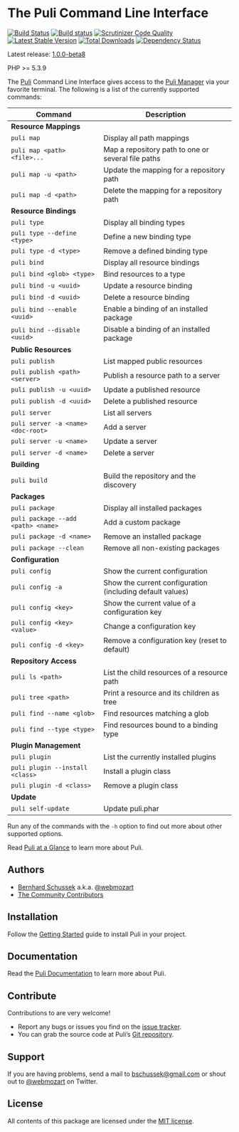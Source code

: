 The Puli Command Line Interface
===============================

[![Build Status](https://travis-ci.org/puli/cli.svg?branch=master)](https://travis-ci.org/puli/cli)
[![Build status](https://ci.appveyor.com/api/projects/status/n06gckamgc2lr8vl/branch/master?svg=true)](https://ci.appveyor.com/project/webmozart/cli/branch/master)
[![Scrutinizer Code Quality](https://scrutinizer-ci.com/g/puli/cli/badges/quality-score.png?b=master)](https://scrutinizer-ci.com/g/puli/cli/?branch=master)
[![Latest Stable Version](https://poser.pugx.org/puli/cli/v/stable.svg)](https://packagist.org/packages/puli/cli)
[![Total Downloads](https://poser.pugx.org/puli/cli/downloads.svg)](https://packagist.org/packages/puli/cli)
[![Dependency Status](https://www.versioneye.com/php/puli:cli/1.0.0/badge.svg)](https://www.versioneye.com/php/puli:cli/1.0.0)

Latest release: [1.0.0-beta8](https://packagist.org/packages/puli/cli#1.0.0-beta8)

PHP >= 5.3.9

The [Puli] Command Line Interface gives access to the [Puli Manager] via your
favorite terminal. The following is a list of the currently supported commands:

Command                              | Description
------------------------------------ | -------------
**Resource Mappings**                |
`puli map`                           | Display all path mappings
`puli map <path> <file>...`          | Map a repository path to one or several file paths
`puli map -u <path>`                 | Update the mapping for a repository path
`puli map -d <path>`                 | Delete the mapping for a repository path
**Resource Bindings**                |
`puli type`                          | Display all binding types
`puli type --define <type>`          | Define a new binding type
`puli type -d <type>`                | Remove a defined binding type
`puli bind`                          | Display all resource bindings
`puli bind <glob> <type>`            | Bind resources to a type
`puli bind -u <uuid>`                | Update a resource binding
`puli bind -d <uuid>`                | Delete a resource binding
`puli bind --enable <uuid>`          | Enable a binding of an installed package
`puli bind --disable <uuid>`         | Disable a binding of an installed package
**Public Resources**                 |
`puli publish`                       | List mapped public resources
`puli publish <path> <server>`       | Publish a resource path to a server
`puli publish -u <uuid>`             | Update a published resource
`puli publish -d <uuid>`             | Delete a published resource
`puli server`                        | List all servers
`puli server -a <name> <doc-root>`   | Add a server
`puli server -u <name>`              | Update a server
`puli server -d <name>`              | Delete a server
**Building**                         |
`puli build`                         | Build the repository and the discovery
**Packages**                         |
`puli package`                       | Display all installed packages
`puli package --add <path> <name>`   | Add a custom package
`puli package -d <name>`             | Remove an installed package
`puli package --clean`               | Remove all non-existing packages
**Configuration**                    |
`puli config`                        | Show the current configuration
`puli config -a`                     | Show the current configuration (including default values)
`puli config <key>`                  | Show the current value of a configuration key
`puli config <key> <value>`          | Change a configuration key
`puli config -d <key>`               | Remove a configuration key (reset to default)
**Repository Access**                |
`puli ls <path>`                     | List the child resources of a resource path
`puli tree <path>`                   | Print a resource and its children as tree
`puli find --name <glob>`            | Find resources matching a glob
`puli find --type <type>`            | Find resources bound to a binding type
**Plugin Management**                |
`puli plugin`                        | List the currently installed plugins
`puli plugin --install <class>`      | Install a plugin class
`puli plugin -d <class>`             | Remove a plugin class
**Update**                           |
`puli self-update`                   | Update puli.phar

Run any of the commands with the `-h` option to find out more about other
supported options.

Read [Puli at a Glance] to learn more about Puli.

Authors
-------

* [Bernhard Schussek] a.k.a. [@webmozart]
* [The Community Contributors]

Installation
------------

Follow the [Getting Started] guide to install Puli in your project.

Documentation
-------------

Read the [Puli Documentation] to learn more about Puli.

Contribute
----------

Contributions to are very welcome!

* Report any bugs or issues you find on the [issue tracker].
* You can grab the source code at Puli’s [Git repository].

Support
-------

If you are having problems, send a mail to bschussek@gmail.com or shout out to
[@webmozart] on Twitter.

License
-------

All contents of this package are licensed under the [MIT license].

[Puli]: http://puli.io
[Puli Manager]: https://github.com/puli/manager
[Bernhard Schussek]: http://webmozarts.com
[The Community Contributors]: https://github.com/puli/cli/graphs/contributors
[Getting Started]: http://docs.puli.io/en/latest/getting-started.html
[Puli Documentation]: http://docs.puli.io/en/latest/index.html
[Puli at a Glance]: http://docs.puli.io/en/latest/at-a-glance.html
[issue tracker]: https://github.com/puli/issues/issues
[Git repository]: https://github.com/puli/cli
[@webmozart]: https://twitter.com/webmozart
[MIT license]: LICENSE
